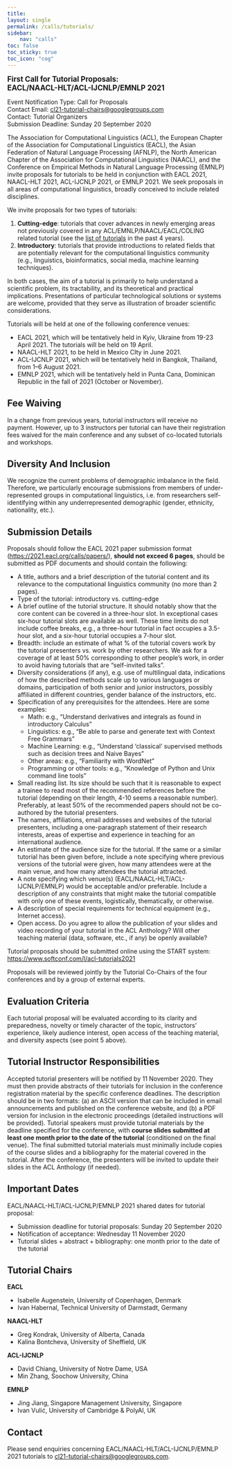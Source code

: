 ```yaml
---
title: 
layout: single
permalink: /calls/tutorials/
sidebar: 
    nav: "calls"
toc: false
toc_sticky: true
toc_icon: "cog"
---
```


<span style="font-weight: bolder;font-size: larger;">First Call for Tutorial Proposals:</span><br/>
<span style="font-weight: bolder;font-size: larger;">EACL/NAACL-HLT/ACL-IJCNLP/EMNLP 2021</span>

Event Notification Type: Call for Proposals<br/>
Contact Email: [cl21-tutorial-chairs@googlegroups.com](mailto:cl21-tutorial-chairs@googlegroups.com)<br/>
Contact: Tutorial Organizers<br/>
Submission Deadline: Sunday 20 September 2020

The Association for Computational Linguistics (ACL), the European Chapter of the Association for Computational Linguistics (EACL), the Asian Federation of Natural Language Processing (AFNLP), the North American Chapter of the Association for Computational Linguistics (NAACL), and the Conference on Empirical Methods in Natural Language Processing (EMNLP) invite proposals for tutorials to be held in conjunction with EACL 2021, NAACL-HLT 2021, ACL-IJCNLP 2021, or EMNLP 2021. We seek proposals in all areas of computational linguistics, broadly conceived to include related disciplines.

We invite proposals for two types of tutorials:

1. **Cutting-edge**: tutorials that cover advances in newly emerging areas not previously covered in any ACL/EMNLP/NAACL/EACL/COLING related tutorial (see the [list of tutorials](https://www.aclweb.org/adminwiki/index.php?title=Past_tutorials) in the past 4 years).
2. **Introductory**: tutorials that provide introductions to related fields that are potentially relevant for the computational linguistics community (e.g., linguistics, bioinformatics, social media, machine learning techniques).

In both cases, the aim of a tutorial is primarily to help understand a scientific problem, its tractability, and its theoretical and practical implications. Presentations of particular technological solutions or systems are welcome, provided that they serve as illustration of broader scientific considerations.

Tutorials will be held at one of the following conference venues:

- EACL 2021, which will be tentatively held in Kyiv, Ukraine from 19-23 April 2021. The tutorials will be held on 19 April.
- NAACL-HLT 2021, to be held in Mexico CIty in June 2021.
- ACL-IJCNLP 2021, which will be tentatively held in Bangkok, Thailand, from 1–6 August 2021.
- EMNLP 2021, which will be tentatively held in Punta Cana, Dominican Republic in the fall of 2021 (October or November).

## Fee Waiving

In a change from previous years, tutorial instructors will receive no payment. However, up to 3 instructors per tutorial can have their registration fees waived for the main conference and any subset of co-located tutorials and workshops.

## Diversity And Inclusion

We recognize the current problems of demographic imbalance in the field. Therefore, we particularly encourage submissions from members of under-represented groups in computational linguistics, i.e. from researchers self-identifying within any underrepresented demographic (gender, ethnicity, nationality, etc.).

## Submission Details

Proposals should follow the EACL 2021 paper submission format (<https://2021.eacl.org/calls/papers/>), **should not exceed 6 pages**, should be submitted as PDF documents and should contain the following:

- A title, authors and a brief description of the tutorial content and its relevance to the computational linguistics community (no more than 2 pages).
- Type of the tutorial: introductory vs. cutting-edge
- A brief outline of the tutorial structure. It should notably show that the core content can be covered in a three-hour slot. In exceptional cases six-hour tutorial slots are available as well. These time limits do not include coffee breaks, e.g., a three-hour tutorial in fact occupies a 3.5-hour slot, and a six-hour tutorial occupies a 7-hour slot.
- Breadth: include an estimate of what % of the tutorial covers work by the tutorial presenters vs. work by other researchers. We ask for a coverage of at least 50% corresponding to other people’s work, in order to avoid having tutorials that are “self-invited talks”.
- Diversity considerations (if any), e.g. use of multilingual data, indications of how the described methods scale up to various languages or domains, participation of both senior and junior instructors, possibly affiliated in different countries, gender balance of the instructors, etc.
- Specification of any prerequisites for the attendees. Here are some examples:
    - Math: e.g., “Understand derivatives and integrals as found in introductory Calculus”
    - Linguistics: e.g., “Be able to parse and generate text with Context Free Grammars”
    - Machine Learning: e.g., “Understand ‘classical’ supervised methods such as decision trees and Naive Bayes”
    - Other areas: e.g., “Familiarity with WordNet”
    - Programming or other tools: e.g., “Knowledge of Python and Unix command line tools”
- Small reading list. Its size should be such that it is reasonable to expect a trainee to read most of the recommended references before the tutorial (depending on their length, 4-10 seems a reasonable number). Preferably, at least 50% of the recommended papers should not be co-authored by the tutorial presenters.
- The names, affiliations, email addresses and websites of the tutorial presenters, including a one-paragraph statement of their research interests, areas of expertise and experience in teaching for an international audience.
- An estimate of the audience size for the tutorial. If the same or a similar tutorial has been given before, include a note specifying where previous versions of the tutorial were given, how many attendees were at the main venue, and how many attendees the tutorial attracted.
- A note specifying which venue(s) (EACL/NAACL-HLT/ACL-IJCNLP/EMNLP) would be acceptable and/or preferable. Include a description of any constraints that might make the tutorial compatible with only one of these events, logistically, thematically, or otherwise.
- A description of special requirements for technical equipment (e.g., Internet access).
- Open access. Do you agree to allow the publication of your slides and video recording of your tutorial in the ACL Anthology? Will other teaching material (data, software, etc., if any) be openly available?

Tutorial proposals should be submitted online using the START system: <https://www.softconf.com/l/acl-tutorials2021>

Proposals will be reviewed jointly by the Tutorial Co-Chairs of the four conferences and by a group of external experts.

## Evaluation Criteria

Each tutorial proposal will be evaluated according to its clarity and preparedness, novelty or timely character of the topic, instructors’ experience, likely audience interest, open access of the teaching material, and diversity aspects (see point 5 above). 

## Tutorial Instructor Responsibilities

Accepted tutorial presenters will be notified by 11 November 2020. They must then provide abstracts of their tutorials for inclusion in the conference registration material by the specific conference deadlines. The description should be in two formats: (a) an ASCII version that can be included in email announcements and published on the conference website, and (b) a PDF version for inclusion in the electronic proceedings (detailed instructions will be provided). Tutorial speakers must provide tutorial materials by the deadline specified for the conference, with **course slides submitted at least one month prior to the date of the tutorial** (conditioned on the final venue). The final submitted tutorial materials must minimally include copies of the course slides and a bibliography for the material covered in the tutorial. After the conference, the presenters will be invited to update their slides in the ACL Anthology (if needed).

## Important Dates

EACL/NAACL-HLT/ACL-IJCNLP/EMNLP 2021 shared dates for tutorial proposal:

- Submission deadline for tutorial proposals: Sunday 20 September 2020
- Notification of acceptance: Wednesday 11 November 2020
- Tutorial slides + abstract + bibliography: one month prior to the date of the tutorial

## Tutorial Chairs

**EACL**
- Isabelle Augenstein, University of Copenhagen, Denmark
- Ivan Habernal, Technical University of Darmstadt, Germany

**NAACL-HLT**
- Greg Kondrak, University of Alberta, Canada
- Kalina Bontcheva, University of Sheffield, UK

**ACL-IJCNLP**
- David Chiang, University of Notre Dame, USA
- Min Zhang, Soochow University, China

**EMNLP**
- Jing Jiang, Singapore Management University, Singapore
- Ivan Vulić, University of Cambridge & PolyAI, UK

## Contact

Please send enquiries concerning EACL/NAACL-HLT/ACL-IJCNLP/EMNLP 2021 tutorials to [cl21-tutorial-chairs@googlegroups.com](mailto:cl21-tutorial-chairs@googlegroups.com).

